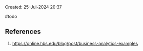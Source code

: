 Created: 25-Jul-2024 20:37

#todo
## References
1. https://online.hbs.edu/blog/post/business-analytics-examples

